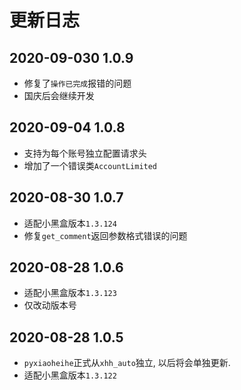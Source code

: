 # 更新日志

## 2020-09-030 1.0.9

* 修复了`操作已完成`报错的问题
* 国庆后会继续开发

## 2020-09-04 1.0.8

* 支持为每个账号独立配置请求头
* 增加了一个错误类`AccountLimited`

## 2020-08-30 1.0.7

* 适配小黑盒版本`1.3.124`
* 修复`get_comment`返回参数格式错误的问题

## 2020-08-28 1.0.6

* 适配小黑盒版本`1.3.123`
* 仅改动版本号

## 2020-08-28 1.0.5

* `pyxiaoheihe`正式从`xhh_auto`独立, 以后将会单独更新.
* 适配小黑盒版本`1.3.122`
